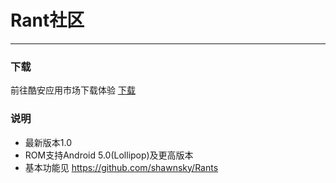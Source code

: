 # Rant社区
---
### 下载
前往酷安应用市场下载体验 
[下载](http://www.coolapk.com/apk/com.xt.android.rant)

### 说明
- 最新版本1.0
- ROM支持Android 5.0(Lollipop)及更高版本
- 基本功能见 https://github.com/shawnsky/Rants